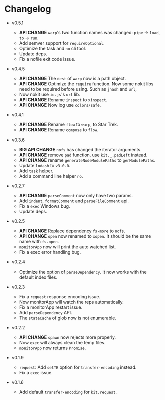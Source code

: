 # Changelog

- v0.5.1

  - **API CHANGE** `warp`'s two function names was changed:
    `pipe` -> `load`, `to` -> `run`.
  - Add semver support for `requireOptional`.
  - Optimize the task and `no` cli tool.
  - Update deps.
  - Fix a nofile exit code issue.

- v0.4.5

  - **API CHANGE** The `dest` of `warp` now is a path object.
  - **API CHANGE** Optimize the `require` function. Now some
    nokit libs need to be required before using. Such as `jhash` and `url`,
  - Now nokit use `io.js`'s `url` lib.
  - **API CHANGE** Rename `inspect` to `xinspect`.
  - **API CHANGE** Now log use `colors/safe`.

- v0.4.1

  - **API CHANGE** Rename `flow` to `warp`, to Star Trek.
  - **API CHANGE** Rename `compose` to `flow`.

- v0.3.6

  - **BIG API CHANGE** `nofs` has changed the iterator arguments.
  - **API CHANGE** remove `pad` function, use `kit._.padLeft` instead.
  - **API CHANGE** rename `generateNodeModulePaths` to `genModulePaths`.
  - Update `lodash` to `v3.0.0`.
  - Add `task` helper.
  - Add a command line helper `no`.

- v0.2.7

  - **API CHANGE** `parseComment` now only have two params.
  - Add `indent`, `formatComment` and `parseFileComment` api.
  - Fix a `exec` Windows bug.
  - Update deps.

- v0.2.5

  - **API CHANGE** Replace dependency `fs-more` to `nofs`.
  - **API CHANGE** `open` now renamed to `xopen`.
    It should be the same name with `fs.open`.
  - `monitorApp` now will print the auto watched list.
  - Fix a exec error handling bug.

- v0.2.4

  - Optimize the option of `parseDependency`.
    It now works with the default index files.

- v0.2.3

  - Fix a `request` response encoding issue.
  - Now monitorApp will watch the reps automatically.
  - Fix a monitorApp restart issue.
  - Add `parseDependency` API.
  - The `stateCache` of glob now is not enumerable.

- v0.2.2

  - **API CHANGE** `spawn` now rejects more properly.
  - Now `exec` will always clean the temp files.
  - `monitorApp` now returns `Promise`.

- v0.1.9

  - `request`: Add `setTE` option for `transfer-encoding` instead.
  - Fix a `exec` issue.

- v0.1.6

  - Add default `transfer-encoding` for `kit.request`.

